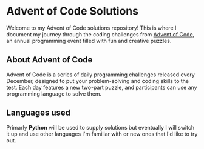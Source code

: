 # Advent of Code Solutions
Welcome to my Advent of Code solutions repository! This is where I document my journey through the coding challenges from [Advent of Code](https://adventofcode.com/), an annual programming event filled with fun and creative puzzles.

## About Advent of Code
Advent of Code is a series of daily programming challenges released every December, designed to put your problem-solving and coding skills to the test. Each day features a new two-part puzzle, and participants can use any programming language to solve them.

## Languages used
Primarly **Python** will be used to supply solutions but eventually I will switch it up and use other languages I'm familiar with or new ones that I'd like to try out. 
